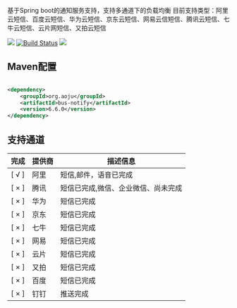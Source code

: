 基于Spring boot的通知服务支持，支持多通道下的负载均衡 目前支持类型：阿里云短信、百度云短信、华为云短信、京东云短信、网易云信短信、腾讯云短信、七牛云短信、云片网短信、又拍云短信

![](https://img.shields.io/maven-central/v/net.guerlab.sms/guerlab-sms-server-starter.svg)
[![Build Status](https://travis-ci.org/guerlab-net/guerlab-sms.svg?branch=master)](https://travis-ci.org/guerlab-net/guerlab-sms)
![](https://img.shields.io/badge/LICENSE-LGPL--3.0-brightgreen.svg)

## Maven配置

```xml

<dependency>
    <groupId>org.aoju</groupId>
    <artifactId>bus-notify</artifactId>
    <version>6.6.0</version>
</dependency>
```

## 支持通道

| 完成 |提供商 | 描述信息 |
|------| -- | ------- |
|[ √ ]|阿里|短信,邮件，语音已完成|
|[ × ]|腾讯|短信已完成,微信、企业微信、尚未完成|
|[ × ]|华为|短信已完成|
|[ × ]|京东|短信已完成|
|[ × ]|七牛|短信已完成|
|[ × ]|网易|短信已完成|
|[ × ]|云片|短信已完成|
|[ × ]|又拍|短信已完成|
|[ × ]|百度|短信已完成|
|[ × ]|钉钉|推送完成|